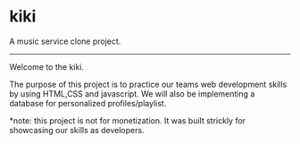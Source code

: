 # kiki
A music service clone project.
******************
Welcome to the kiki.

The purpose of this project is to practice our teams web development skills by using HTML,CSS and javascript. We will also be implementing a database for personalized profiles/playlist.



*note: this project is not for monetization. It was built strickly for showcasing our skills as developers.
